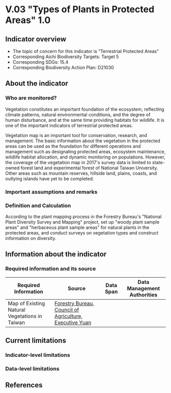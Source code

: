 # V.03 "Types of Plants in Protected Areas" 1.0


## Indicator overview

* The topic of concern for this indicator is "Terrestrial Protected Areas"
* Corresponding Aichi Biodiversity Targets: Target 5
* Corresponding SDGs: 15.4
* Corresponding Biodiversity Action Plan: D21030

<script type="text/javascript" src="http://cdn.mathjax.org/mathjax/latest/MathJax.js?config=TeX-AMS-MML_HTMLorMML"></script>

## About the indicator



### Who are monitored?
Vegetation constitutes an important foundation of the ecosystem, reflecting climate patterns, natural environmental conditions, and the degree of human disturbance, and at the same time providing habitats for wildlife. It is one of the important indicators of terrestrial protected areas.

Vegetation map is an important tool for conservation, research, and management. The basic information about the vegetation in the protected areas can be used as the foundation for different operations and management such as designating protected areas, ecosystem maintenance, wildlife habitat allocation, and dynamic monitoring on populations. However, the coverage of the vegetation map in 2017's survey data is limited to state-owned forest land and experimental forest of National Taiwan University. Other areas such as mountain reserves, hillside land, plains, coasts, and outlying islands have yet to be completed.


### Important assumptions and remarks



### Definition and Calculation

According to the plant mapping process in the Forestry Bureau's "National Plant Diversity Survey and Mapping" project, set up "woody plant sample areas" and "herbaceous plant sample areas" for natural plants in the protected areas, and conduct surveys on vegetation types and construct information on diversity.


## Information about the indicator

### Required information and its source

| Required Information                          | Source                                                                                            | Data Span | Data Management Authorities |
| --------------------------------------------- | ------------------------------------------------------------------------------------------------- | --------- | --------------------------- |
| Map of Existing Natural Vegetations in Taiwan | [Forestry Bureau, Council of Agriculture, Executive Yuan](https://www.coa.gov.tw/ws.php?id=21401) |           |                             |



## Current limitations

### Indicator-level limitations



### Data-level limitations




## References
